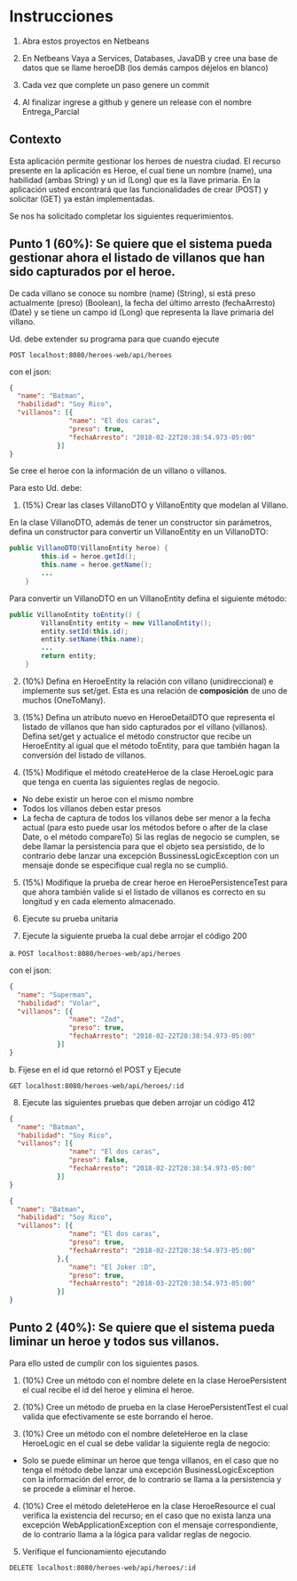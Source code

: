 # Instrucciones

1. Abra estos proyectos en Netbeans

2. En Netbeans Vaya a Services, Databases, JavaDB y cree una base de datos que 
se llame heroeDB (los demás campos déjelos en blanco)

3. Cada vez que complete un paso genere un commit

4. Al finalizar ingrese a github y genere un release con el nombre Entrega_Parcial

## Contexto

Esta aplicación permite gestionar los heroes de nuestra ciudad. El recurso presente en la aplicación es Heroe, el cual tiene un nombre (name), una habilidad (ambas String) y un id (Long) que es la llave primaria. 
En la aplicación usted encontrará que las funcionalidades de crear (POST) y solicitar (GET) ya están implementadas.

Se nos ha solicitado completar los siguientes requerimientos.

## Punto 1 (60%): Se quiere que el sistema pueda gestionar ahora el listado de villanos que han sido capturados por el heroe.
De cada villano se conoce su nombre (name) (String), si está preso actualmente (preso) (Boolean), la fecha del último arresto (fechaArresto) (Date) y se tiene un campo 
id (Long) que representa la llave primaria del villano. 

Ud. debe extender su programa para que cuando ejecute 

```POST localhost:8080/heroes-web/api/heroes```

con el json:

```json 
{ 
  "name": "Batman",
  "habilidad": "Soy Rico",
  "villanos": [{
               "name": "El dos caras",
			   "preso": true,
			   "fechaArresto": "2018-02-22T20:38:54.973-05:00"
            }]
}
```

Se cree el heroe con la información de un villano o villanos. 

Para esto Ud. debe:

1. (15%) Crear las clases VillanoDTO y VillanoEntity que modelan al Villano.  

En la clase VillanoDTO, además de tener un constructor sin parámetros, 
defina un constructor para convertir un VillanoEntity en un VillanoDTO:
```java
public VillanoDTO(VillanoEntity heroe) {
        this.id = heroe.getId();
        this.name = heroe.getName();
		...
    }
```

Para convertir un VillanoDTO en un VillanoEntity defina el siguiente método:
```java
public VillanoEntity toEntity() {
        VillanoEntity entity = new VillanoEntity();
        entity.setId(this.id);
        entity.setName(this.name);   
        ...		
        return entity;
    }
```
2. (10%) Defina en HeroeEntity la relación con villano (unidireccional) e implemente sus set/get. Esta es una relación de **composición** de uno de muchos (OneToMany). 

3. (15%) Defina un atributo nuevo en HeroeDetailDTO que representa el listado de villanos que han sido capturados por el villano (villanos).
Defina set/get y actualice el método constructor que recibe un HeroeEntity al igual que el método toEntity, para que también hagan la conversión del listado de villanos. 

4. (15%) Modifique el método createHeroe de la clase HeroeLogic para que tenga en cuenta las siguientes reglas de negocio. 
- No debe existir un heroe con el mismo nombre 
- Todos los villanos deben estar presos
- La fecha de captura de todos los villanos debe ser menor a la fecha actual (para esto puede usar los métodos before o after de la clase Date, o el método compareTo)
Si las reglas de negocio se cumplen, se debe llamar la persistencia para que 
el objeto sea persistido, de lo contrario debe lanzar una excepción 
BussinessLogicException con un mensaje donde se especifique cual regla no se cumplió.

5. (15%) Modifique la prueba de crear heroe en HeroePersistenceTest para que ahora también valide si el listado de villanos es correcto en su longitud y en cada elemento almacenado.

6. Ejecute su prueba unitaria

7. Ejecute la siguiente prueba la cual debe arrojar el código 200

a. `POST localhost:8080/heroes-web/api/heroes`

con el json:

```json 
{ 
  "name": "Superman",
  "habilidad": "Volar",
  "villanos": [{
               "name": "Zod",
			   "preso": true,
			   "fechaArresto": "2018-02-22T20:38:54.973-05:00"
            }]
}
```

b. Fijese en el id que retornó el POST y Ejecute 

`GET localhost:8080/heroes-web/api/heroes/:id`

8. Ejecute las siguientes pruebas que deben arrojar un código 412

```json 
{ 
  "name": "Batman",
  "habilidad": "Soy Rico",
  "villanos": [{
               "name": "El dos caras",
			   "preso": false,
			   "fechaArresto": "2018-02-22T20:38:54.973-05:00"
            }]
}
```

```json 
{ 
  "name": "Batman",
  "habilidad": "Soy Rico",
  "villanos": [{
               "name": "El dos caras",
			   "preso": true,
			   "fechaArresto": "2018-02-22T20:38:54.973-05:00"
            },{
               "name": "El Joker :D",
			   "preso": true,
			   "fechaArresto": "2018-03-22T20:38:54.973-05:00"
            }]
}
```

## Punto 2 (40%): Se quiere que el sistema pueda liminar un heroe y todos sus villanos.
Para ello usted de cumplir con los siguientes pasos.

1. (10%) Cree un método con el nombre delete en la clase HeroePersistent el cual recibe el id del heroe y elimina el heroe.

2. (10%) Cree un método de prueba en la clase HeroePersistentTest el cual valida que efectivamente se este borrando el heroe.

3. (10%) Cree un método con el nombre deleteHeroe en la clase HeroeLogic en el cual se debe validar la siguiente regla de negocio:
- Solo se puede eliminar un heroe que tenga villanos, en el caso que no tenga el método debe lanzar una excepción BusinessLogicException con la información del error, de lo contrario se llama a la persistencia y se procede a eliminar el heroe.

4. (10%) Cree el método deleteHeroe en la clase HeroeResource el cual verifica la existencia del recurso; en el caso que no exista lanza una excepción WebApplicationException con el mensaje correspondiente, de lo contrario llama a la lógica para validar reglas de negocio.

5. Verifique el funcionamiento ejecutando

`DELETE localhost:8080/heroes-web/api/heroes/:id`
